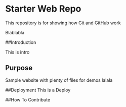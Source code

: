 # Starter Web Repo

This repository is for showing how Git and GitHub work

Blablabla

##Introduction

This is intro


## Purpose

Sample website with plenty of files for demos
lalala

##Deployment
This is a Deploy

##How To Contribute